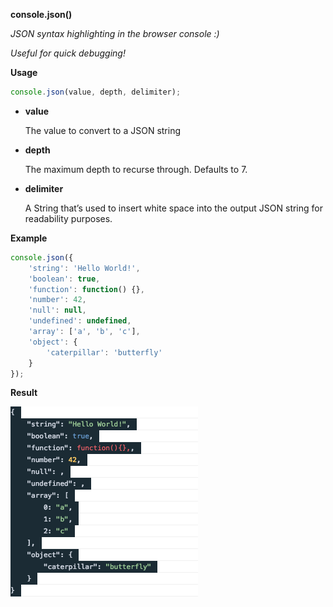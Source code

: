 **console.json()**

*JSON syntax highlighting in the browser console :)*

*Useful for quick debugging!*

**Usage**

```js
console.json(value, depth, delimiter);
```

* **value**

	The value to convert to a JSON string

* **depth**

	The maximum depth to recurse through. Defaults to 7.
  
* **delimiter**

	A String that’s used to insert white space into the output JSON string for readability purposes.

**Example**

```js
console.json({
	'string': 'Hello World!',
	'boolean': true,
	'function': function() {},
	'number': 42,
	'null': null,
	'undefined': undefined,
	'array': ['a', 'b', 'c'],
	'object': {
		'caterpillar': 'butterfly'
	}
});
```

**Result**

<img src="https://raw.githubusercontent.com/mudcube/console.json/master/screenshot.png" />
